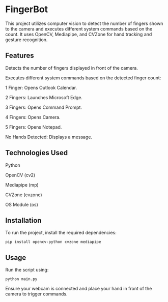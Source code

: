 # FingerBot
This project utilizes computer vision to detect the number of fingers shown to the camera and executes different system commands based on the count. It uses OpenCV, Mediapipe, and CVZone for hand tracking and gesture recognition.

## Features

Detects the number of fingers displayed in front of the camera.

Executes different system commands based on the detected finger count:

1 Finger: Opens Outlook Calendar.

2 Fingers: Launches Microsoft Edge.

3 Fingers: Opens Command Prompt.

4 Fingers: Opens Camera.

5 Fingers: Opens Notepad.

No Hands Detected: Displays a message.

## Technologies Used

Python

OpenCV (cv2)

Mediapipe (mp)

CVZone (cvzone)

OS Module (os)

## Installation

To run the project, install the required dependencies:

    pip install opencv-python cvzone mediapipe

## Usage

Run the script using:

    python main.py

Ensure your webcam is connected and place your hand in front of the camera to trigger commands.



